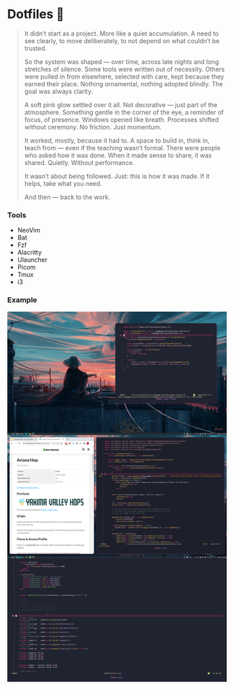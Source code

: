 # Dotfiles 🎁

> It didn’t start as a project.
> More like a quiet accumulation. A need to see clearly, to move deliberately, to not depend on what couldn’t be trusted.
> 
> So the system was shaped — over time, across late nights and long stretches of silence. Some tools were written out of necessity. Others were pulled in from elsewhere, selected with care, kept because they earned their place. Nothing ornamental, nothing adopted blindly. The goal was always clarity.
> 
> A soft pink glow settled over it all. Not decorative — just part of the atmosphere. Something gentle in the corner of the eye, a reminder of focus, of presence. Windows opened like breath. Processes shifted without ceremony. No friction. Just momentum.
> 
> It worked, mostly, because it had to. A space to build in, think in, teach from — even if the teaching wasn’t formal. There were people who asked how it was done. When it made sense to share, it was shared. Quietly. Without performance.
> 
> It wasn’t about being followed.
> Just: this is how it was made.
> If it helps, take what you need.
> 
> And then — back to the work.


### Tools

- NeoVim
- Bat
- Fzf
- Alacritty
- Ulauncher
- Picom
- Tmux
- i3

### Example

![Pic](unixpr_3.png)
